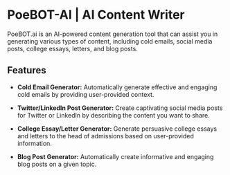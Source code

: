 # PoeBOT-AI | AI Content Writer

PoeBOT.ai is an AI-powered content generation tool that can assist you in generating various types of content, including cold emails, social media posts, college essays, letters, and blog posts. 
## Features

- **Cold Email Generator:** Automatically generate effective and engaging cold emails by providing user-provided context.

- **Twitter/LinkedIn Post Generator:** Create captivating social media posts for Twitter or LinkedIn by describing the content you want to share.

- **College Essay/Letter Generator:** Generate persuasive college essays and letters to the head of admissions based on user-provided information.

- **Blog Post Generator:** Automatically create informative and engaging blog posts on a given topic.

